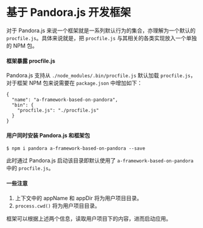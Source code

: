# 基于 Pandora.js 开发框架

对于 Pandora.js 来说一个框架就是一系列默认行为的集合，亦理解为一个默认的 `procfile.js`。具体来说就是，把 `procfile.js` 与其相关的各类实现放入一个单独的 NPM 包。

#### 框架暴露 procfile.js

Pandora.js 支持从 `./node_modules/.bin/procfile.js` 默认加载 `procfile.js`，对于框架 NPM 包来说需要在 `package.json` 中增加如下：

```
{
  "name": "a-framework-based-on-pandora",
  "bin": {
    "procfile.js": "./procfile.js"
  }
}
```

#### 用户同时安装 Pandora.js 和框架包

```
$ npm i pandora a-framework-based-on-pandora --save
```

此时通过 Pandora.js 启动该目录即默认使用了 `a-framework-based-on-pandora` 中的 `procfile.js`。

#### 一些注意

1. 上下文中的 appName 和 appDir 将为用户项目目录。
2. `process.cwd()` 将为用户项目目录。

框架可以根据上述两个信息，读取用户项目下的内容，进而启动应用。